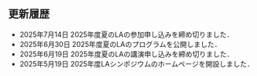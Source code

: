 更新履歴
--------

<!--
* <span class="date">2025年2月4日</span> 2024年度冬のLAのLA/EATCS-Japan（学生）発表論文賞の情報を追加しました．
* <span class="date">2025年1月24日</span> 2024年度冬のLAのプログラムを更新しました．
* <span class="date">2025年1月23日</span> 2024年度冬のLAのプログラムを更新しました．
* <span class="date">2025年1月9日</span> 2024年度冬のLAのプログラムを公開しました．
* <span class="date">2024年11月5日</span> 2024年度冬のLAの講演申し込み，参加申し込み，旅費補助申請，予稿アップロード先のリンクを追加しました．
* <span class="date">2024年10月18日</span> 2024年度LAシンポジウムの日程情報を追加しました．
* <span class="date">2024年7月18日</span> [プログラム](./2024/la2024s_program_v3.pdf)を修正し，集合写真を追加しました．
* <span class="date">2024年6月28日</span> プログラムを修正し，公開会場までの交通案内を追加しました．
* <span class="date">2024年6月25日</span> 2024年度夏のLAのプログラムを公開しました．
* <span class="date">2024年6月21日</span> 日時についての暫定的な情報を追加しました．
* <span class="date">2024年6月17日</span> 発表申し込み締切を2024年6月20日（木）に延長しました．
* <span class="date">2024年6月3日</span> 学生セッションについての記載を削除し，ショートトークについての記載を追加しました．
* <span class="date">2024年5月24日</span> 2024年度夏のLAの参加登録，講演申し込みのリンク，会費の振込先を追加しました．
* <span class="date">2024年5月24日</span> 2024年度LAシンポジウムのホームページを開設しました．
-->

* <span class="date">2025年7月14日</span> 2025年度夏のLAの参加申し込みを締め切りました．
* <span class="date">2025年6月30日</span> 2025年度夏のLAのプログラムを公開しました．
* <span class="date">2025年6月19日</span> 2025年度夏のLAの講演申し込みを締め切りました．
* <span class="date">2025年5月19日</span> 2025年度LAシンポジウムのホームページを開設しました．
  
